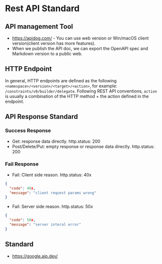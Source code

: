 # Rest API Standard

## API management Tool

- <https://apidog.com/> - You can use web version or Win/macOS client version(client version has more features).
- When we publish the API doc, we can export the OpenAPI spec and Markdown version to a public web.

## HTTP Endpoint

In general, HTTP endpoints are defined as the following `<namespace>/<version>/<target>/<action>`, for example: `/constraints/v0/builder/delegate`. Following REST API conventions, `action` is usually a combination of the HTTP method + the action defined in the endpoint.

## API Response Standard

### Success Response

- Get: response data directly. http.status: 200
- Post/Delete/Put: empty response or response data directly. http.status: 200

### Fail Response

- Fail: Client side reason. http.status: 40x

```json
{
  "code": 40x,
  "message": "client request params wrong"
}
```

- Fail: Server side reason. http.status: 50x

```json
{
  "code": 50x,
  "message": "server interal error"
}
```

## Standard

* <https://google.aip.dev/>
